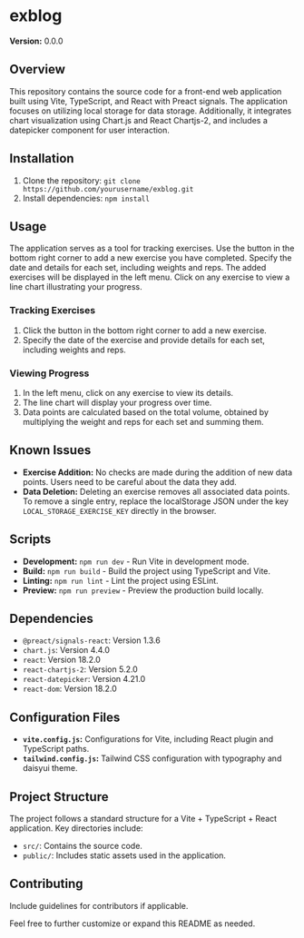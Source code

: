 # exblog

**Version:** 0.0.0

## Overview

This repository contains the source code for a front-end web application built using Vite, TypeScript, and React with Preact signals. The application focuses on utilizing local storage for data storage. Additionally, it integrates chart visualization using Chart.js and React Chartjs-2, and includes a datepicker component for user interaction.

## Installation

1. Clone the repository: `git clone https://github.com/yourusername/exblog.git`
2. Install dependencies: `npm install`

## Usage

The application serves as a tool for tracking exercises. Use the button in the bottom right corner to add a new exercise you have completed. Specify the date and details for each set, including weights and reps. The added exercises will be displayed in the left menu. Click on any exercise to view a line chart illustrating your progress.

### Tracking Exercises

1. Click the button in the bottom right corner to add a new exercise.
2. Specify the date of the exercise and provide details for each set, including weights and reps.

### Viewing Progress

1. In the left menu, click on any exercise to view its details.
2. The line chart will display your progress over time.
3. Data points are calculated based on the total volume, obtained by multiplying the weight and reps for each set and summing them.

## Known Issues

- **Exercise Addition:** No checks are made during the addition of new data points. Users need to be careful about the data they add.
- **Data Deletion:** Deleting an exercise removes all associated data points. To remove a single entry, replace the localStorage JSON under the key `LOCAL_STORAGE_EXERCISE_KEY` directly in the browser.

## Scripts

- **Development:** `npm run dev` - Run Vite in development mode.
- **Build:** `npm run build` - Build the project using TypeScript and Vite.
- **Linting:** `npm run lint` - Lint the project using ESLint.
- **Preview:** `npm run preview` - Preview the production build locally.

## Dependencies

- `@preact/signals-react`: Version 1.3.6
- `chart.js`: Version 4.4.0
- `react`: Version 18.2.0
- `react-chartjs-2`: Version 5.2.0
- `react-datepicker`: Version 4.21.0
- `react-dom`: Version 18.2.0

## Configuration Files

- **`vite.config.js`:** Configurations for Vite, including React plugin and TypeScript paths.
- **`tailwind.config.js`:** Tailwind CSS configuration with typography and daisyui theme.

## Project Structure

The project follows a standard structure for a Vite + TypeScript + React application. Key directories include:

- `src/`: Contains the source code.
- `public/`: Includes static assets used in the application.

## Contributing

Include guidelines for contributors if applicable.

Feel free to further customize or expand this README as needed.
